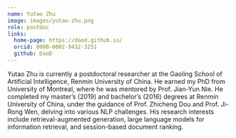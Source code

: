 ```yaml
---
name: Yutao Zhu
image: images/yutao-zhu.png
role: postdoc
links:
  home-page: https://daod.github.io/
  orcid: 0000-0002-9432-3251
  github: DaoD
---
```


Yutao Zhu is currently a postdoctoral researcher at the Gaoling School of Artificial Intelligence, Renmin University of China. He earned my PhD from University of Montreal, where he was mentored by Prof. Jian-Yun Nie. He completed my master’s (2019) and bachelor’s (2016) degrees at Renmin University of China, under the guidance of Prof. Zhicheng Dou and Prof. Ji-Rong Wen, delving into various NLP challenges. His research interests include retrieval-augmented generation, large language models for information retrieval, and session-based document ranking.
